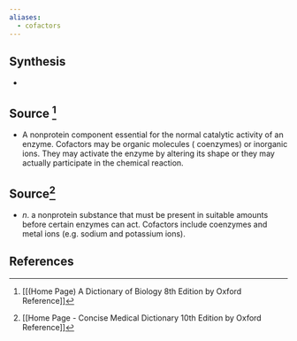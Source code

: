 ```yaml
---
aliases:
  - cofactors
---
```

## Synthesis
- 
## Source [^1]
- A nonprotein component essential for the normal catalytic activity of an enzyme. Cofactors may be organic molecules ( coenzymes) or inorganic ions. They may activate the enzyme by altering its shape or they may actually participate in the chemical reaction.
## Source[^2]
- $n$. a nonprotein substance that must be present in suitable amounts before certain enzymes can act. Cofactors include coenzymes and metal ions (e.g. sodium and potassium ions).
## References

[^1]: [[(Home Page) A Dictionary of Biology 8th Edition by Oxford Reference]]
[^2]: [[Home Page - Concise Medical Dictionary 10th Edition by Oxford Reference]]